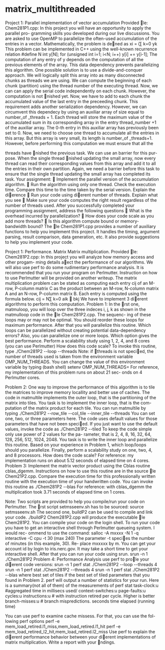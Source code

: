 # matrix_multithreaded

Project 1: Parallel implementation of vector accumulation
Provided le: Chem281P1.cpp:
In this project you will have an opportunity to apply the parallel pro-
gramming skills you developed during our live discussions. You are asked to
use OpenMP to parallelize the often-used accumulation of the entries in a
vector. Mathematically, the problem is dened as
xi =
i∑
k=0
yk
This problem can be implemented in C++ using the well-known recurrence
relation
#define N <num>
int y[N];
for (unsigned int i=1; i<N; i++)
y[i] += y[i-1];
The computation of any entry of y depends on the computation of all the
previous elements of the array. This data dependency prevents parallelizing
this algorithm.
One possible solution is to use a divide-and-conquer approach. We will
logically split this array into as many disconnected chunks as threads we are
using. We can compute the beginning of each chunk (partition) using the
thread number of the executing thread. Now, we can can apply the serial
code independently on each chunk. However, the computation is not nished
yet. Now, we have to add to each chunk the accumulated value of the last
entry in the preceeding chunk.
This requirement adds another serialization dependency. However, we
can circumvent this dependecy by using an auxiliar array of size equal to
number_of _threads + 1. Each thread will store the maximum value of the
accumulated sum in its corresponding array in the entry thread_number +1
of the auxiliar array. The 0-th entry in this auxiliar array has previously been
set to 0. Now, we need to choose one thread to accumulate all the entries in
this array. But this array is very small, its length is number_of _threads+1.
However, before performing this computation we must ensure that all the

threads have nished the previous task. We can use an barrier for this pur-
pose.
When the single thread nished updating the small array, now every
thread can read their corresponding values from this array and add it to all
the entries in their own partition. Again, we need a barrier before this task to
ensure that the single thread updating the small array has completed its task.
Your assignment:
 Implement the parallel version of the accumulation algorithm.
 Run the algorithm using only one thread. Check the execution time.
Compare this time to the time taken by the serial version. Explain the
dierence
 Run your code using dierent number of threads. Explain what you
see
 Make sure your code computes the right result regardless of the number
of threads used.
After you successfully completed your programming assignment, address the
following questions
 What is the overhead incurred by parallelization?
 How does your code scale as you add more threads?
 Is this algorithm compute bound or memory-bandwidth bound?
The le Chem281P1.cpp provides a number of auxiliary functions to
help you implement this project. It handles the timing, argument parsing,
result comparison, data generation, etc. It also provide suggestions to help
you implement your code.



Project 1: Performance. Matrix Matrix multiplication.
Provided le: Chem281P2.cpp:
In this project you will analyze how memory access and other progam-
ming details aect the performance of our algorithms. We will also use perf
to do some rudimentary performance analysis. It is recommended that you
run your program on Perlmutter. Instruction on how to use Perlmutter will
be provided on another writeup. The matrix multiplication problem can be
stated as computing each entry cij of an M-row, P-column matrix C as the
product between an M-row, N-column matrix A and an N-row, P-column
matrix B. Each entry is computed using the formula below.
cij =
N∑
k=0
aik ∗ bkj
We have to implement 3 dierent algorithms to perform this computation.
Problem 1:
In the rst one, matmuloop, you will loop over the three indeces i, j, k
as shown in the matmulloop code in the le Chem281P2.cpp. The sequenc-
ing of these loops may or may not be optimal. You should reorder these
loops for maximum performance. After that you will parallelize this routine.
Which loops can be parallelized without creating potential data-dependency
errors? Also, you can parallelize one or more loops. Which option gives the
best performance. Perform a scalability study using 1, 2, 4, and 8 cores (you
can use Perlmutter) How does this code scale?
To invoke this routine, type
./Chem281P2 --loop --threads <num>
Note: if threads is not specied, the number of threads used is taken
from the environment variable OMP_NUM_THREADS. You can change
the value of this environment variable by typing (bash shell)
setenv OMP_NUM_THREADS=<num>
For reference, my implementation of this problem runs on about 21 sec-
onds on 4 Perlmutter cores.

Problem 2:
One way to improve the performance of this algorithm is to tile the
matrices to improve memory locallity and better use of caches. The code
in matmultile implements the outer loop, that is the partitioning of the
matrix into tiles. You task is to implement the inner loop, that is the com-
putation of the matrix product for each tile.
You can run matmultile by typing
./Chem281P2 --row_tile <num> --col_tile <num> --inner_tile <num> --threads<num>
You can set one, two, or three parameters here. The code uses default values
for those parameters that have not been specied. If you just want to use
the default values, invoke the code as
./Chem281P2 --tiled
To keep the code simple only use power of 2 values for the <num> pa-
rameter, that is 2, 4, 8, 16, 32, 64, 128, 256, 512, 1024, 2048.
You task is to write the inner loop and parallelize this routine. Based
on your experience in Problem 1, which loop/loops should you parallelize.
Finally, perform a scalability study on one, two, 4, and 8 processors. How
does the code scale?
For reference: my implementation runs on about 5.12 seconds of elapsed
time on 4 cores.
Problem 3:
Implement the matrix vector product using the Cblas routine cblas_dgemm.
Instructions on how to use this routine are in the source le Chem21P2.cpp.
Compare the execution time for this professionally written routine with the
execution time of your handwritten code. You can invoke this routine as
./Chem281P2 --blas
For reference: with cblas_dgemm the multiplication took 3.71 seconds of
elapsed time on 1 cores.

Note: Two scripts are provided to help you compile/run your code on
Perlmutter. The rst script setmsseenv.sh has to be sourced:
source setmsseenv.sh
The second one, buildP2 can be used to compile and link your code.
./buildP2 Chem281P2.cpp
will produce the executable le Chem281P2.
You can compile your code on the login shell. To run your code you have
to get an interactive shell through Perlmutter queueing system. I would rec-
ommend to use the command:
salloc -A mxxxx -N 1 -q interactive -C cpu -t 30 (max 240)
The parameter -t species the number of minutes (in this example, 30). Re-
place mxxxxx by m<your account id>. You can get your account id by login
to iris.nerc.gov.
It may take a short time to get your interactive shell. After that you can
run your code using srun.
srun -n 1 ./Chem281P2 <options>
Problem 4: Performance Analysis
use perf to prole your dierent code versions:
srun -n 1 perf stat ./Chem281P2 --loop --threads 4
srun -n 1 perf stat ./Chem281P2 <best set of tiles> --threads 4
srun -n 1 perf stat ./Chem281P2 --blas
where best set of tiles if the best set of tiled parameters that you found in
Problem 2. perf will output a number of statistics for your run. Here is a
summary(not all of them) of the measurements of perf stat
task-clock:u #aggregated time in millisecs used/
context-switches:u
page-faults:u
cycles:u
instructions:u # with instruction retired per cycle. Higher is better
branch-misses:u # branch mispredictions.
seconds time elapsed (running time)

You can use perf to examine cache missess. For that, you can use the fol-
lowing perf options
perf -e mem\_load_retired.l1\_miss,mem\_load_retired.l1\_hit <program>
perf -e mem_load_retired_l2_hit,mem_load_retired.l2_miss <program>
Use perf to explain the dierent performance behavior between your dierent
implementations of matrix multiplication. Write a report with your ndings.
